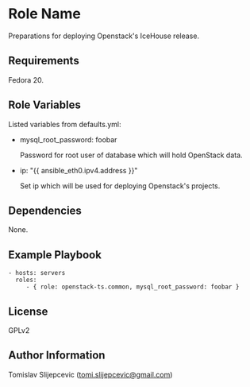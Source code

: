Role Name
========

Preparations for deploying Openstack's IceHouse release.

Requirements
------------

Fedora 20.

Role Variables
--------------

Listed variables from defaults.yml:

- mysql_root_password: foobar
	
	Password for root user of database which will hold OpenStack data.

- ip: "{{ ansible_eth0.ipv4.address }}"

	Set ip which will be used for deploying Openstack's projects.

Dependencies
------------

None.

Example Playbook
-------------------------

    - hosts: servers
      roles:
         - { role: openstack-ts.common, mysql_root_password: foobar }

License
-------

GPLv2

Author Information
------------------

Tomislav Slijepcevic (tomi.slijepcevic@gmail.com)
